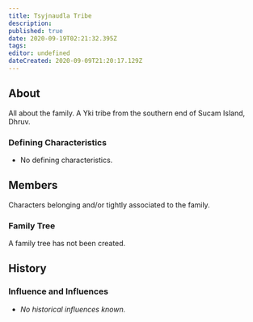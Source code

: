 ```yaml
---
title: Tsyjnaudla Tribe
description: 
published: true
date: 2020-09-19T02:21:32.395Z
tags: 
editor: undefined
dateCreated: 2020-09-09T21:20:17.129Z
---
```


## About

All about the family. A Yki tribe from the southern end of Sucam Island, Dhruv.

### Defining Characteristics

- No defining characteristics.

## Members

Characters belonging and/or tightly associated to the family.

### Family Tree

A family tree has not been created.

## History

### Influence and Influences

- *No historical influences known.*